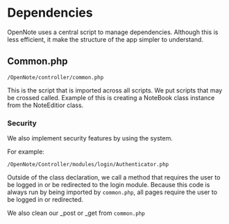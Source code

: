# Dependencies
OpenNote uses a central script to manage dependencies.
Although this is less efficient, it make the structure of the app simpler to understand.

## Common.php
`
/OpenNote/controller/common.php
`

This is the script that is imported across all scripts.
We put scripts that may be crossed called. Example of this is creating a NoteBook class instance from the NoteEditior class.

### Security

We also implement security features by using the system.

For example:

`
/OpenNote/Controller/modules/login/Authenticator.php
`

Outside of the class declaration, we call a method that requires the user to be logged in or be redirected to the login module.
Because this code is always run by being imported by `common.php`, all pages require the user to be logged in or redirected.


We also clean our _post or _get from `common.php`
